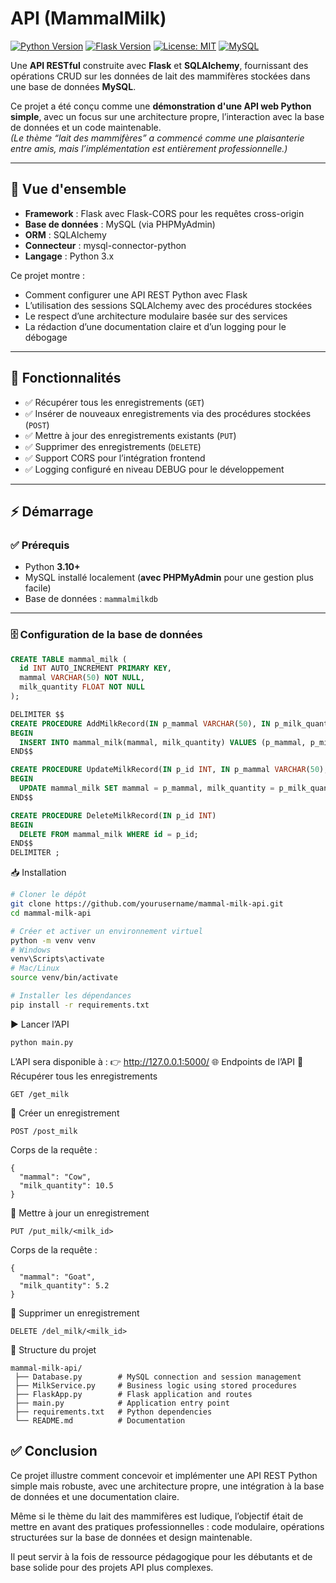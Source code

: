 # API (MammalMilk)

[![Python Version](https://img.shields.io/badge/python-3.10+-blue.svg)](https://www.python.org/)
[![Flask Version](https://img.shields.io/badge/flask-2.3.2-blue.svg)](https://flask.palletsprojects.com/)
[![License: MIT](https://img.shields.io/badge/license-MIT-green.svg)](LICENSE)
[![MySQL](https://img.shields.io/badge/MySQL-8.0-orange.svg)](https://www.mysql.com/)

Une **API RESTful** construite avec **Flask** et **SQLAlchemy**, fournissant des opérations CRUD sur les données de lait des mammifères stockées dans une base de données **MySQL**.

Ce projet a été conçu comme une **démonstration d'une API web Python simple**, avec un focus sur une architecture propre, l’interaction avec la base de données et un code maintenable.  
*(Le thème “lait des mammifères” a commencé comme une plaisanterie entre amis, mais l’implémentation est entièrement professionnelle.)*

---

## 📌 Vue d'ensemble

- **Framework** : Flask avec Flask-CORS pour les requêtes cross-origin  
- **Base de données** : MySQL (via PHPMyAdmin)  
- **ORM** : SQLAlchemy  
- **Connecteur** : mysql-connector-python  
- **Langage** : Python 3.x  

Ce projet montre :  
- Comment configurer une API REST Python avec Flask  
- L’utilisation des sessions SQLAlchemy avec des procédures stockées  
- Le respect d’une architecture modulaire basée sur des services  
- La rédaction d’une documentation claire et d’un logging pour le débogage

---

## 🚀 Fonctionnalités

- ✅ Récupérer tous les enregistrements (`GET`)  
- ✅ Insérer de nouveaux enregistrements via des procédures stockées (`POST`)  
- ✅ Mettre à jour des enregistrements existants (`PUT`)  
- ✅ Supprimer des enregistrements (`DELETE`)  
- ✅ Support CORS pour l’intégration frontend  
- ✅ Logging configuré en niveau DEBUG pour le développement

---

## ⚡ Démarrage

### ✅ Prérequis

- Python **3.10+**  
- MySQL installé localement (**avec PHPMyAdmin** pour une gestion plus facile)  
- Base de données : `mammalmilkdb`

---

### 🗄️ Configuration de la base de données

```sql
CREATE TABLE mammal_milk (
  id INT AUTO_INCREMENT PRIMARY KEY,
  mammal VARCHAR(50) NOT NULL,
  milk_quantity FLOAT NOT NULL
);

DELIMITER $$
CREATE PROCEDURE AddMilkRecord(IN p_mammal VARCHAR(50), IN p_milk_quantity FLOAT)
BEGIN
  INSERT INTO mammal_milk(mammal, milk_quantity) VALUES (p_mammal, p_milk_quantity);
END$$

CREATE PROCEDURE UpdateMilkRecord(IN p_id INT, IN p_mammal VARCHAR(50), IN p_milk_quantity FLOAT)
BEGIN
  UPDATE mammal_milk SET mammal = p_mammal, milk_quantity = p_milk_quantity WHERE id = p_id;
END$$

CREATE PROCEDURE DeleteMilkRecord(IN p_id INT)
BEGIN
  DELETE FROM mammal_milk WHERE id = p_id;
END$$
DELIMITER ;

```
📥 Installation

```bash
# Cloner le dépôt
git clone https://github.com/yourusername/mammal-milk-api.git
cd mammal-milk-api

# Créer et activer un environnement virtuel
python -m venv venv
# Windows
venv\Scripts\activate
# Mac/Linux
source venv/bin/activate

# Installer les dépendances
pip install -r requirements.txt

```
▶️ Lancer l’API
```
python main.py
```
L’API sera disponible à :
👉 http://127.0.0.1:5000/
🌐 Endpoints de l’API
🔹 Récupérer tous les enregistrements
```
GET /get_milk
```
🔹 Créer un enregistrement
```
POST /post_milk
```
Corps de la requête :
```
{
  "mammal": "Cow",
  "milk_quantity": 10.5
}
```
🔹 Mettre à jour un enregistrement
```
PUT /put_milk/<milk_id>
```
Corps de la requête :
```
{
  "mammal": "Goat",
  "milk_quantity": 5.2
}
```
🔹 Supprimer un enregistrement
```
DELETE /del_milk/<milk_id>
```
📂 Structure du projet
```
mammal-milk-api/
 ├── Database.py        # MySQL connection and session management
 ├── MilkService.py     # Business logic using stored procedures
 ├── FlaskApp.py        # Flask application and routes
 ├── main.py            # Application entry point
 ├── requirements.txt   # Python dependencies
 └── README.md          # Documentation
```
## ✅ Conclusion

Ce projet illustre comment concevoir et implémenter une API REST Python simple mais robuste, avec une architecture propre, une intégration à la base de données et une documentation claire.

Même si le thème du lait des mammifères est ludique, l’objectif était de mettre en avant des pratiques professionnelles : code modulaire, opérations structurées sur la base de données et design maintenable.

Il peut servir à la fois de ressource pédagogique pour les débutants et de base solide pour des projets API plus complexes.
